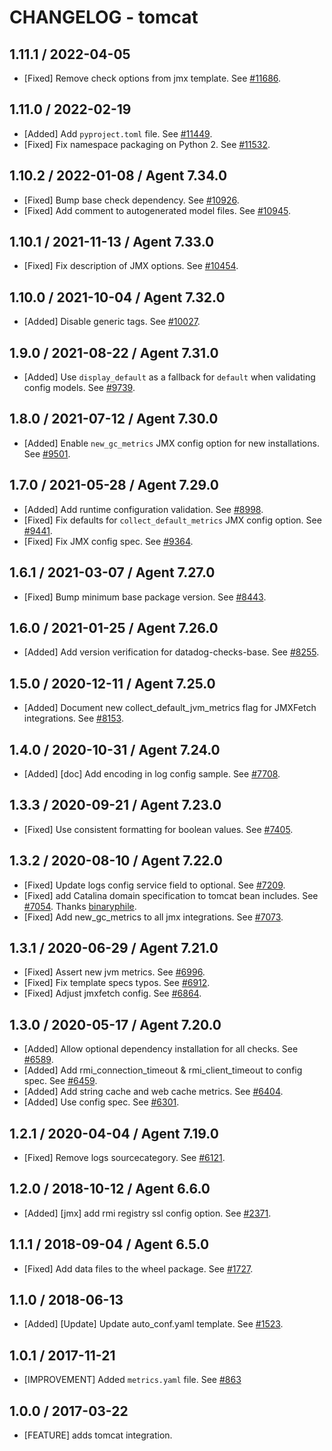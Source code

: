 # CHANGELOG - tomcat

## 1.11.1 / 2022-04-05

* [Fixed] Remove check options from jmx template. See [#11686](https://github.com/DataDog/integrations-core/pull/11686).

## 1.11.0 / 2022-02-19

* [Added] Add `pyproject.toml` file. See [#11449](https://github.com/DataDog/integrations-core/pull/11449).
* [Fixed] Fix namespace packaging on Python 2. See [#11532](https://github.com/DataDog/integrations-core/pull/11532).

## 1.10.2 / 2022-01-08 / Agent 7.34.0

* [Fixed] Bump base check dependency. See [#10926](https://github.com/DataDog/integrations-core/pull/10926).
* [Fixed] Add comment to autogenerated model files. See [#10945](https://github.com/DataDog/integrations-core/pull/10945).

## 1.10.1 / 2021-11-13 / Agent 7.33.0

* [Fixed] Fix description of JMX options. See [#10454](https://github.com/DataDog/integrations-core/pull/10454).

## 1.10.0 / 2021-10-04 / Agent 7.32.0

* [Added] Disable generic tags. See [#10027](https://github.com/DataDog/integrations-core/pull/10027).

## 1.9.0 / 2021-08-22 / Agent 7.31.0

* [Added] Use `display_default` as a fallback for `default` when validating config models. See [#9739](https://github.com/DataDog/integrations-core/pull/9739).

## 1.8.0 / 2021-07-12 / Agent 7.30.0

* [Added] Enable `new_gc_metrics` JMX config option for new installations. See [#9501](https://github.com/DataDog/integrations-core/pull/9501).

## 1.7.0 / 2021-05-28 / Agent 7.29.0

* [Added] Add runtime configuration validation. See [#8998](https://github.com/DataDog/integrations-core/pull/8998).
* [Fixed] Fix defaults for `collect_default_metrics` JMX config option. See [#9441](https://github.com/DataDog/integrations-core/pull/9441).
* [Fixed] Fix JMX config spec. See [#9364](https://github.com/DataDog/integrations-core/pull/9364).

## 1.6.1 / 2021-03-07 / Agent 7.27.0

* [Fixed] Bump minimum base package version. See [#8443](https://github.com/DataDog/integrations-core/pull/8443).

## 1.6.0 / 2021-01-25 / Agent 7.26.0

* [Added] Add version verification for datadog-checks-base. See [#8255](https://github.com/DataDog/integrations-core/pull/8255).

## 1.5.0 / 2020-12-11 / Agent 7.25.0

* [Added] Document new collect_default_jvm_metrics flag for JMXFetch integrations. See [#8153](https://github.com/DataDog/integrations-core/pull/8153).

## 1.4.0 / 2020-10-31 / Agent 7.24.0

* [Added] [doc] Add encoding in log config sample. See [#7708](https://github.com/DataDog/integrations-core/pull/7708).

## 1.3.3 / 2020-09-21 / Agent 7.23.0

* [Fixed] Use consistent formatting for boolean values. See [#7405](https://github.com/DataDog/integrations-core/pull/7405).

## 1.3.2 / 2020-08-10 / Agent 7.22.0

* [Fixed] Update logs config service field to optional. See [#7209](https://github.com/DataDog/integrations-core/pull/7209).
* [Fixed] add Catalina domain specification to tomcat bean includes. See [#7054](https://github.com/DataDog/integrations-core/pull/7054). Thanks [binaryphile](https://github.com/binaryphile).
* [Fixed] Add new_gc_metrics to all jmx integrations. See [#7073](https://github.com/DataDog/integrations-core/pull/7073).

## 1.3.1 / 2020-06-29 / Agent 7.21.0

* [Fixed] Assert new jvm metrics. See [#6996](https://github.com/DataDog/integrations-core/pull/6996).
* [Fixed] Fix template specs typos. See [#6912](https://github.com/DataDog/integrations-core/pull/6912).
* [Fixed] Adjust jmxfetch config. See [#6864](https://github.com/DataDog/integrations-core/pull/6864).

## 1.3.0 / 2020-05-17 / Agent 7.20.0

* [Added] Allow optional dependency installation for all checks. See [#6589](https://github.com/DataDog/integrations-core/pull/6589).
* [Added] Add rmi_connection_timeout & rmi_client_timeout to config spec. See [#6459](https://github.com/DataDog/integrations-core/pull/6459).
* [Added] Add string cache and web cache metrics. See [#6404](https://github.com/DataDog/integrations-core/pull/6404).
* [Added] Use config spec. See [#6301](https://github.com/DataDog/integrations-core/pull/6301).

## 1.2.1 / 2020-04-04 / Agent 7.19.0

* [Fixed] Remove logs sourcecategory. See [#6121](https://github.com/DataDog/integrations-core/pull/6121).

## 1.2.0 / 2018-10-12 / Agent 6.6.0

* [Added] [jmx] add rmi registry ssl config option. See [#2371][1].

## 1.1.1 / 2018-09-04 / Agent 6.5.0

* [Fixed] Add data files to the wheel package. See [#1727][2].

## 1.1.0 / 2018-06-13

* [Added] [Update] Update auto_conf.yaml template. See [#1523][3].

## 1.0.1 / 2017-11-21

* [IMPROVEMENT] Added `metrics.yaml` file. See [#863][4]

## 1.0.0 / 2017-03-22

* [FEATURE] adds tomcat integration.

<!--- The following link definition list is generated by PimpMyChangelog --->
[1]: https://github.com/DataDog/integrations-core/pull/2371
[2]: https://github.com/DataDog/integrations-core/pull/1727
[3]: https://github.com/DataDog/integrations-core/pull/1523
[4]: https://github.com/DataDog/integrations-core/issues/863
